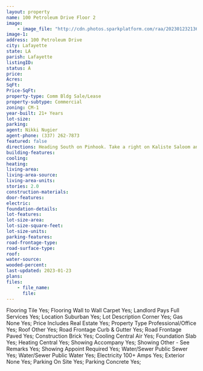 ```yaml
---
layout: property
name: 100 Petroleum Drive Floor 2
image:
    - image_file: "http://cdn.photos.sparkplatform.com/raa/20230123213615878946000000.jpg"
image-1:
address: 100 Petroleum Drive
city: Lafayette
state: LA
parish: Lafayette
listingID: 
status: A
price: 
Acres: 
SqFt: 
Price-SqFt: 
property-type: Comm Bldg Sale/Lease
property-subtype: Commercial
zoning: CM-1
year-built: 21+ Years
lot-size: 
parking: 
agent: Nikki Nugier
agent-phone: (337) 262-7873
featured: false
directions: Heading South on Pinhook. Take a right on Kaliste Saloom and left on Fur Follet.  Turn left on Petroleum Dr. Building will be on your right.
building-features: 
cooling: 
heating: 
living-area: 
living-area-source: 
living-area-units: 
stories: 2.0
construction-materials: 
door-features: 
electric: 
foundation-details: 
lot-features: 
lot-size-area: 
lot-size-square-feet: 
lot-size-units: 
parking-features: 
road-frontage-type: 
road-surface-type: 
roof: 
water-source: 
wooded-percent: 
last-updated: 2023-01-23
plans: 
files:
    - file_name:
      file:
---
```

Flooring	Tile	Yes;
Flooring	Wall to Wall Carpet	Yes;
Landlord Pays	Full Services	Yes;
Location	Suburban	Yes;
Lot Description	Corner	Yes;
Gas	None	Yes;
Price Includes	Real Estate	Yes;
Property Type	Professional/Office	Yes;
Roof	Other	Yes;
Road Frontage	Curb & Gutter	Yes;
Road Frontage	Paved	Yes;
Construction	Brick	Yes;
Cooling	Central Air	Yes;
Foundation	Slab	Yes;
Heating	Central	Yes;
Showing	Accompany	Yes;
Showing	Other - See Remarks	Yes;
Showing	Appoint Required	Yes;
Water/Sewer	Public Sewer	Yes;
Water/Sewer	Public Water	Yes;
Electricity	100+ Amps	Yes;
Exterior	None	Yes;
Parking	On Site	Yes;
Parking	Concrete	Yes;

